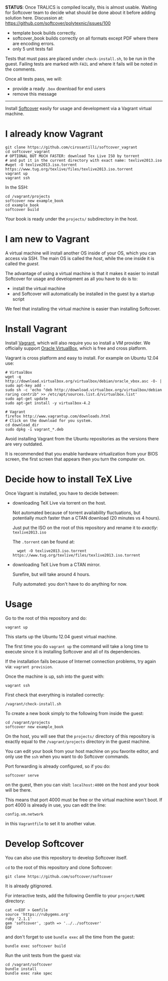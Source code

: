 **STATUS**: Once TRALICS is compiled locally, this is almost usable. Waiting for Softcover team to decide what should be done about it before adding solution here. Discussion at: https://github.com/softcover/polytexnic/issues/100 

- template book builds correctly.
- softcover_book builds correctly on all formats except PDF where there are encoding errors.
- only 5 unit tests fail

Tests that must pass are placed under `check-install.sh`, to be run in the guest. Failing tests are marked with `FAIL` and where it fails will be noted in the comments.

Once all tests pass, we will:

- provide a ready `.box` download for end users
- remove this message

---

Install [Softcover](https://github.com/softcover/softcover) easily for usage and development via a Vagrant virtual machine.

# I already know Vagrant

    git clone https://github.com/cirosantilli/softcover_vagrant
    cd softcover_vagrant
    # OPTIONAL BUT MUCH FASTER: download Tex Live ISO by torrent
    # and put it in the current directory with exact name: texlive2013.iso
    #wget -O texlive2013.iso.torrent https://www.tug.org/texlive/files/texlive2013.iso.torrent
    vagrant up
    vagrant ssh

In the SSH:

    cd /vagrant/projects
    softcover new example_book
    cd example_book
    softcover build

Your book is ready under the `projects/` subdirectory in the host.

# I am new to Vagrant

A virtual machine will install another OS inside of your OS, which you can access via SSH. The main OS is called the *host*, while the one inside it is called the *guest*.

The advantage of using a virtual machine is that it makes it easier to install Softcover for usage and development as all you have to do is to:

- install the virtual machine
- and Softcover will automatically be installed in the guest by a startup script

We feel that installing the virtual machine is easier than installing Softcover.

# Install Vagrant

Install [Vagrant](http://www.vagrantup.com/), which will also require you so install a VM provider. We officially support [Oracle VirtualBox](https://www.virtualbox.org/), which is free and cross platform.

Vagrant is cross platform and easy to install. For example on Ubuntu 12.04 use:

    # VirtualBox
    wget -q http://download.virtualbox.org/virtualbox/debian/oracle_vbox.asc -O- | sudo apt-key add -
    sudo sh -c 'echo "deb http://download.virtualbox.org/virtualbox/debian raring contrib" >> /etc/apt/sources.list.d/virtualbox.list'
    sudo apt-get update
    sudo apt-get install -y virtualbox-4.2

    # Vagrant
    firefox http://www.vagrantup.com/downloads.html
    # Click on the download for you system.
    cd download_dir
    sudo dpkg -i vagrant_*.deb

Avoid installing Vagrant from the Ubuntu repositories as the versions there are very outdated.

It is recommended that you enable hardware virtualization from your BIOS screen, the first screen that appears then you turn the computer on.

# Decide how to install TeX Live

Once Vagrant is installed, you have to decide between:

- downloading TeX Live via torrent on the host.

    Not automated because of torrent availability fluctuations, but potentially *much* faster than a CTAN download (20 minutes vs 4 hours).

    Just put the ISO on the root of this repository and rename it to *exactly*: `texlive2013.iso`

    The `.torrent` can be found at:

        wget -O texlive2013.iso.torrent https://www.tug.org/texlive/files/texlive2013.iso.torrent

- downloading TeX Live from a CTAN mirror.

    Surefire, but will take around 4 hours.

    Fully automated: you don't have to do anything for now.

# Usage

Go to the root of this repository and do:

    vagrant up

This starts up the Ubuntu 12.04 guest virtual machine.

The first time you do `vagrant up` the command will take a long time to execute since it is installing Softcover and all of its dependencies.

If the installation fails because of Internet connection problems, try again via: `vagrant provision`.

Once the machine is up, ssh into the guest with:

    vagrant ssh

First check that everything is installed correctly:

    /vagrant/check-install.sh

To create a new book simply to the following from inside the guest:

    cd /vagrant/projects
    softcover new example_book

On the host, you will see that the `projects/` directory of this repository is exactly equal to the `/vagrant/projects` directory in the guest machine.

You can edit your book from your host machine on you favorite editor, and only use the `ssh` when you want to do Softcover commands.

Port forwarding is already configured, so if you do:

    softcover serve

on the guest, then you can visit: `localhost:4000` on the host and your book will be there.

This means that port 4000 must be free or the virtual machine won't boot. If port 4000 is already in use, you can edit the line:

    config.vm.network

in this `Vagrantfile` to set it to another value.

# Develop Softcover

You can also use this repository to develop Softcover itself.

`cd` to the root of this repository and clone Softcover:

    git clone https://github.com/softcover/softcover

It is already gitignored.

For interactive tests, add the following Gemfile to your `project/NAME` directory:

    cat <<EOF > Gemfile
    source 'https://rubygems.org'
    ruby '2.1.1'
    gem 'softcover', :path => '../../softcover'
    EOF

and don't forget to use `bundle exec` all the time from the guest:

    bundle exec softcover build

Run the unit tests from the guest via:

    cd /vagrant/softcover
    bundle install
    bundle exec rake spec
